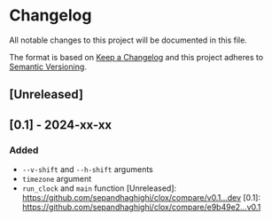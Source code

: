 # Changelog
All notable changes to this project will be documented in this file.

The format is based on [Keep a Changelog](http://keepachangelog.com/en/1.0.0/)
and this project adheres to [Semantic Versioning](http://semver.org/spec/v2.0.0.html).

## [Unreleased]
## [0.1] - 2024-xx-xx
### Added
- `--v-shift` and `--h-shift` arguments
- `timezone` argument
- `run_clock` and `main` function
[Unreleased]: https://github.com/sepandhaghighi/clox/compare/v0.1...dev
[0.1]: https://github.com/sepandhaghighi/clox/compare/e9b49e2...v0.1



